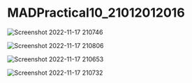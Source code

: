 # MADPractical10_21012012016

![Screenshot 2022-11-17 210746](https://user-images.githubusercontent.com/110770530/202499878-bf3e2332-a28c-4677-a400-837b66097cfa.png)

![Screenshot 2022-11-17 210806](https://user-images.githubusercontent.com/110770530/202499884-d0080a99-c790-4c15-b7eb-4fa0629e4b2f.png)

![Screenshot 2022-11-17 210653](https://user-images.githubusercontent.com/110770530/202499887-b228c0c4-0ec9-4f40-9be4-3daa1ae350cb.png)

![Screenshot 2022-11-17 210732](https://user-images.githubusercontent.com/110770530/202499890-3b2b1283-3773-4b44-a35a-534aa5074d14.png)
